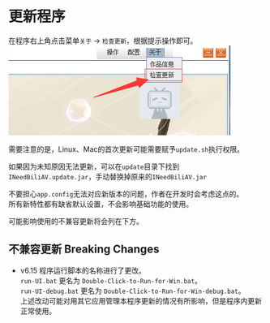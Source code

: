# 更新程序

在程序右上角点击菜单`关于` -> `检查更新`，根据提示操作即可。  
![](/img/update.png)  

需要注意的是，Linux、Mac的首次更新可能需要赋予`update.sh`执行权限。  

如果因为未知原因无法更新，可以在`update`目录下找到`INeedBiliAV.update.jar`，手动替换掉原来的`INeedBiliAV.jar`  


不要担心`app.config`无法对应新版本的问题，作者在开发时会考虑这点的。    
所有新特性都有缺省默认设置，不会影响基础功能的使用。  

可能影响使用的不兼容更新将会列在下方。  

## 不兼容更新 Breaking Changes
+ v6.15
    程序运行脚本的名称进行了更改。  
    `run-UI.bat` 更名为 `Double-Click-to-Run-for-Win.bat`。  
    `run-UI-debug.bat` 更名为 `Double-Click-to-Run-for-Win-debug.bat`。  
    上述改动可能对用其它应用管理本程序更新的情况有所影响，但是程序内更新正常使用。  